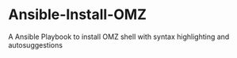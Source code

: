 # Ansible-Install-OMZ
A Ansible Playbook to install OMZ shell with syntax highlighting and autosuggestions
